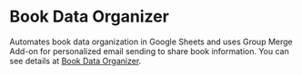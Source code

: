 # Book Data Organizer
Automates book data organization in Google Sheets and uses Group Merge Add-on for personalized email sending to share book information. You can see details at [Book Data Organizer](http://localhost:3000/scripts-showcase/gas-tools/each-tool/book-data-organizer).